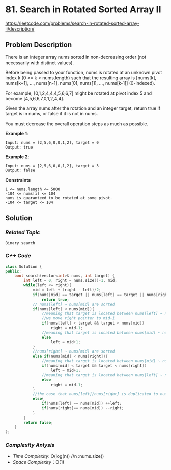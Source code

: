 #  81. Search in Rotated Sorted Array II

https://leetcode.com/problems/search-in-rotated-sorted-array-ii/description/

## Problem Description

There is an integer array nums sorted in non-decreasing order (not necessarily with distinct values).

Before being passed to your function, nums is rotated at an unknown pivot index k (0 <= k < nums.length) such that the resulting array is [nums[k], nums[k+1], ..., nums[n-1], nums[0], nums[1], ..., nums[k-1]] (0-indexed). 

For example, [0,1,2,4,4,4,5,6,6,7] might be rotated at pivot index 5 and become [4,5,6,6,7,0,1,2,4,4].

Given the array nums after the rotation and an integer target, return true if target is in nums, or false if it is not in nums.

You must decrease the overall operation steps as much as possible.


**Example 1**:
```
Input: nums = [2,5,6,0,0,1,2], target = 0
Output: true
```
**Example 2**:
```
Input: nums = [2,5,6,0,0,1,2], target = 3
Output: false
```

**Constraints**
```
1 <= nums.length <= 5000
-104 <= nums[i] <= 104
nums is guaranteed to be rotated at some pivot.
-104 <= target <= 104
```

## Solution

### _Related Topic_
    Binary search   

### _C++ Code_
```cpp
class Solution {
public:
    bool search(vector<int>& nums, int target) {
        int left = 0, right = nums.size()-1, mid;
        while(left <= right){
            mid = left + (right - left)/2;
            if(nums[mid] == target || nums[left] == target || nums[right] == target)
                return true;
            // nums[left] ~ nums[mid] are sorted
            if(nums[left] < nums[mid]){
                //meaning that target is located between nums[left] ~ nums[mid]
                //we move right pointer to mid-1
                if(nums[left] < target && target < nums[mid])
                    right = mid-1;
                //meaning that target is located between nums[mid] ~ nums[right]
                else
                    left = mid+1;
            }
            //nums[right] ~ nums[mid] are sorted
            else if(nums[mid] < nums[right]){
                //meaning that target is located between nums[mid] ~ nums[right]
                if(nums[mid] < target && target < nums[right])
                    left = mid+1;
                //meaning that target is located between nums[left] ~ nums[mid]
                else
                    right = mid-1;
            }
            //the case that nums[left]/nums[right] is duplicated to nums[mid]
            else{
                if(nums[left] == nums[mid]) ++left;
                if(nums[right]== nums[mid]) --right;
            }
        }
        return false;
    }
};
```

### _Complexity Anlysis_
- _Time Complexity_: O(log(n)) //n :nums.size()
- _Space Complexity_：O(1)
